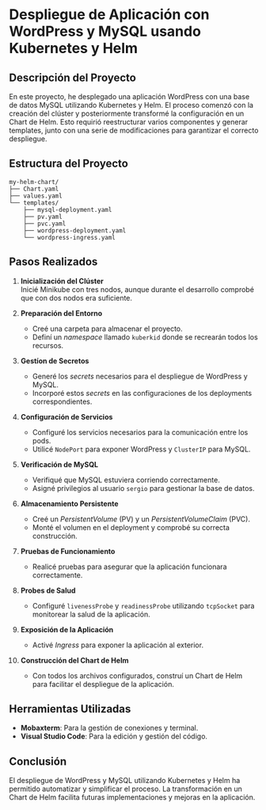 # Despliegue de Aplicación con WordPress y MySQL usando Kubernetes y Helm

## Descripción del Proyecto

En este proyecto, he desplegado una aplicación WordPress con una base de datos MySQL utilizando Kubernetes y Helm. El proceso comenzó con la creación del clúster y posteriormente transformé la configuración en un Chart de Helm. Esto requirió reestructurar varios componentes y generar templates, junto con una serie de modificaciones para garantizar el correcto despliegue.

## Estructura del Proyecto

```
my-helm-chart/
├── Chart.yaml
├── values.yaml
└── templates/
    ├── mysql-deployment.yaml
    ├── pv.yaml
    ├── pvc.yaml
    ├── wordpress-deployment.yaml
    └── wordpress-ingress.yaml
```

## Pasos Realizados

1. **Inicialización del Clúster**  
   Inicié Minikube con tres nodos, aunque durante el desarrollo comprobé que con dos nodos era suficiente.

2. **Preparación del Entorno**  
   - Creé una carpeta para almacenar el proyecto.
   - Definí un *namespace* llamado `kuberkid` donde se recrearán todos los recursos.

3. **Gestíon de Secretos**  
   - Generé los *secrets* necesarios para el despliegue de WordPress y MySQL.
   - Incorporé estos *secrets* en las configuraciones de los deployments correspondientes.

4. **Configuración de Servicios**  
   - Configuré los servicios necesarios para la comunicación entre los pods.
   - Utilicé `NodePort` para exponer WordPress y `ClusterIP` para MySQL.

5. **Verificación de MySQL**  
   - Verifiqué que MySQL estuviera corriendo correctamente.
   - Asigné privilegios al usuario `sergio` para gestionar la base de datos.

6. **Almacenamiento Persistente**  
   - Creé un *PersistentVolume* (PV) y un *PersistentVolumeClaim* (PVC).
   - Monté el volumen en el deployment y comprobé su correcta construcción.

7. **Pruebas de Funcionamiento**  
   - Realicé pruebas para asegurar que la aplicación funcionara correctamente.

8. **Probes de Salud**  
   - Configuré `livenessProbe` y `readinessProbe` utilizando `tcpSocket` para monitorear la salud de la aplicación.

9. **Exposición de la Aplicación**  
   - Activé *Ingress* para exponer la aplicación al exterior.

10. **Construcción del Chart de Helm**  
    - Con todos los archivos configurados, construí un Chart de Helm para facilitar el despliegue de la aplicación.

## Herramientas Utilizadas

- **Mobaxterm**: Para la gestión de conexiones y terminal.
- **Visual Studio Code**: Para la edición y gestión del código.

## Conclusión

El despliegue de WordPress y MySQL utilizando Kubernetes y Helm ha permitido automatizar y simplificar el proceso. La transformación en un Chart de Helm facilita futuras implementaciones y mejoras en la aplicación.
